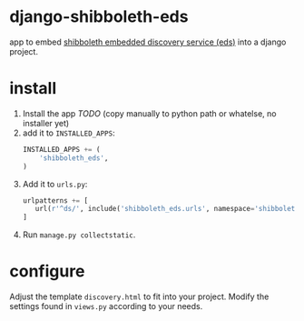 # django-shibboleth-eds
app to embed [shibboleth embedded discovery service (eds)][1] into a django project.

# install

1. Install the app *TODO* (copy manually to python path or whatelse, no installer yet)
2. add it to `INSTALLED_APPS`:
    ```python
    INSTALLED_APPS += (
        'shibboleth_eds',
    )
    ```
3. Add it to `urls.py`:
     ```python
    urlpatterns += [
        url(r'^ds/', include('shibboleth_eds.urls', namespace='shibboleth_eds')),
    ]
    ```
4. Run `manage.py collectstatic`.

# configure

Adjust the template `discovery.html` to fit into your project. Modify the settings found in `views.py` according to your needs.

[1]: http://shibboleth.net/products/embedded-discovery-service.html "Shibboleth Embedded Discovery Service"
